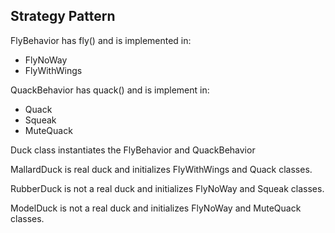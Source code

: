 ## Strategy Pattern

FlyBehavior has fly() and is implemented in:<br/>
* FlyNoWay
* FlyWithWings

QuackBehavior has quack() and is implement in:
* Quack
* Squeak
* MuteQuack

Duck class instantiates the FlyBehavior and QuackBehavior

MallardDuck is real duck and initializes FlyWithWings and Quack classes.


RubberDuck is not a real duck and initializes FlyNoWay and Squeak classes.


ModelDuck is not a real duck and initializes FlyNoWay and MuteQuack classes.